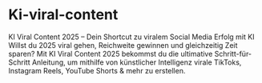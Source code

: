 # Ki-viral-content
KI Viral Content 2025 – Dein Shortcut zu viralem Social Media Erfolg mit KI  Willst du 2025 viral gehen, Reichweite gewinnen und gleichzeitig Zeit sparen? Mit KI Viral Content 2025 bekommst du die ultimative Schritt-für-Schritt Anleitung, um mithilfe von künstlicher Intelligenz virale TikToks, Instagram Reels, YouTube Shorts &amp; mehr zu erstellen.  
